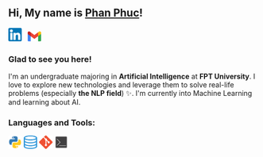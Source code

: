 ## Hi, My name is [Phan Phuc](https://www.linkedin.com/in/pphuc/)!

<!-- [![Linkedin Badge](https://img.shields.io/badge/LinkedIn-0077B5?style=for-the-badge&logo=linkedin&logoColor=white)](https://www.linkedin.com/in/hiamdiu/)
[![Gmail Badge](https://img.shields.io/badge/Gmail-D14836?style=for-the-badge&logo=gmail&logoColor=white)](https://mail.google.com/mail/u/0/#inbox?compose=GTvVlcSMTRsbLtgqfkStwMjGrTBCzTvdsBlwqlBqfRJqVMSWwCDpKltjWfNKsVlkShHfQxqmqSDGb) -->

<a href="https://www.linkedin.com/in/pphuc/"><img width="27" height="27" alt="Linkedin" title="Linkedin" src="icon/linkedin.png"/></a> &#8287;
<a href="https://mail.google.com/mail/u/1/#inbox?compose=CllgCJqVPGMPmtDRpGhxkCJhphfFlLJrgFQNzbpBxzpcgZdFmQtfKKfHDjKfxwFZxnrLfPZSJQV"><img width="27" heigh="27" alt="Gmail" title="Gmail" src="icon/gmail.png"/></a> &#8287;&#8287;&#8287;&#8287;&#8287;
</br>
<!-- **My Resume:**  [**Phan Van Phuc**](Phan-Van-Phuc-resume.pdf) -->
### Glad to see you here! &nbsp;

I'm an undergraduate majoring in **Artificial Intelligence** at **FPT University**. I love to explore new technologies and leverage them to solve real-life problems (especially **the NLP field**) ✨. I'm currently into Machine Learning and learning about AI.

### Languages and Tools:
<code><img src="icon/python.png" width="27" height="27" title="Python"/></code>
<code><img src="icon/SQL.png" width="27" height="27" title="SQL"/></code>
<code><img src="icon/git.png" width="27" height="27" title="Git"/></code>
<code><img src="icon/terminal.png" width="27" height="27" title="Terminal"/></code>
